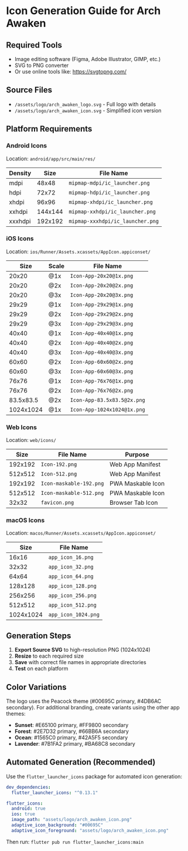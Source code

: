 # Icon Generation Guide for Arch Awaken

## Required Tools
- Image editing software (Figma, Adobe Illustrator, GIMP, etc.)
- SVG to PNG converter
- Or use online tools like: https://svgtopng.com/

## Source Files
- `/assets/logo/arch_awaken_logo.svg` - Full logo with details
- `/assets/logo/arch_awaken_icon.svg` - Simplified icon version

## Platform Requirements

### Android Icons
Location: `android/app/src/main/res/`

| Density | Size | File Name |
|---------|------|-----------|
| mdpi    | 48x48 | `mipmap-mdpi/ic_launcher.png` |
| hdpi    | 72x72 | `mipmap-hdpi/ic_launcher.png` |
| xhdpi   | 96x96 | `mipmap-xhdpi/ic_launcher.png` |
| xxhdpi  | 144x144 | `mipmap-xxhdpi/ic_launcher.png` |
| xxxhdpi | 192x192 | `mipmap-xxxhdpi/ic_launcher.png` |

### iOS Icons
Location: `ios/Runner/Assets.xcassets/AppIcon.appiconset/`

| Size | Scale | File Name |
|------|-------|-----------|
| 20x20 | @1x | `Icon-App-20x20@1x.png` |
| 20x20 | @2x | `Icon-App-20x20@2x.png` |
| 20x20 | @3x | `Icon-App-20x20@3x.png` |
| 29x29 | @1x | `Icon-App-29x29@1x.png` |
| 29x29 | @2x | `Icon-App-29x29@2x.png` |
| 29x29 | @3x | `Icon-App-29x29@3x.png` |
| 40x40 | @1x | `Icon-App-40x40@1x.png` |
| 40x40 | @2x | `Icon-App-40x40@2x.png` |
| 40x40 | @3x | `Icon-App-40x40@3x.png` |
| 60x60 | @2x | `Icon-App-60x60@2x.png` |
| 60x60 | @3x | `Icon-App-60x60@3x.png` |
| 76x76 | @1x | `Icon-App-76x76@1x.png` |
| 76x76 | @2x | `Icon-App-76x76@2x.png` |
| 83.5x83.5 | @2x | `Icon-App-83.5x83.5@2x.png` |
| 1024x1024 | @1x | `Icon-App-1024x1024@1x.png` |

### Web Icons
Location: `web/icons/`

| Size | File Name | Purpose |
|------|-----------|---------|
| 192x192 | `Icon-192.png` | Web App Manifest |
| 512x512 | `Icon-512.png` | Web App Manifest |
| 192x192 | `Icon-maskable-192.png` | PWA Maskable Icon |
| 512x512 | `Icon-maskable-512.png` | PWA Maskable Icon |
| 32x32 | `favicon.png` | Browser Tab Icon |

### macOS Icons
Location: `macos/Runner/Assets.xcassets/AppIcon.appiconset/`

| Size | File Name |
|------|-----------|
| 16x16 | `app_icon_16.png` |
| 32x32 | `app_icon_32.png` |
| 64x64 | `app_icon_64.png` |
| 128x128 | `app_icon_128.png` |
| 256x256 | `app_icon_256.png` |
| 512x512 | `app_icon_512.png` |
| 1024x1024 | `app_icon_1024.png` |

## Generation Steps

1. **Export Source SVG** to high-resolution PNG (1024x1024)
2. **Resize** to each required size
3. **Save** with correct file names in appropriate directories
4. **Test** on each platform

## Color Variations

The logo uses the Peacock theme (#00695C primary, #4DB6AC secondary). For additional branding, create variants using the other app themes:

- **Sunset**: #E65100 primary, #FF9800 secondary
- **Forest**: #2E7D32 primary, #66BB6A secondary
- **Ocean**: #1565C0 primary, #42A5F5 secondary
- **Lavender**: #7B1FA2 primary, #BA68C8 secondary

## Automated Generation (Recommended)

Use the `flutter_launcher_icons` package for automated icon generation:

```yaml
dev_dependencies:
  flutter_launcher_icons: "^0.13.1"

flutter_icons:
  android: true
  ios: true
  image_path: "assets/logo/arch_awaken_icon.png"
  adaptive_icon_background: "#00695C"
  adaptive_icon_foreground: "assets/logo/arch_awaken_icon.png"
```

Then run: `flutter pub run flutter_launcher_icons:main`